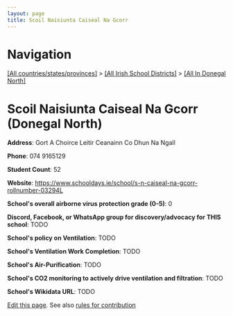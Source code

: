 ```yaml
---
layout: page
title: Scoil Naisiunta Caiseal Na Gcorr
---
```

# Navigation

[[All countries/states/provinces]](../../..) > [[All Irish School Districts]](../..) > [[All In Donegal North]](..)

# Scoil Naisiunta Caiseal Na Gcorr (Donegal North)

**Address**: Gort A Choirce Leitir Ceanainn Co Dhun Na Ngall

**Phone**: 074 9165129

**Student Count**: 52

**Website**: <https://www.schooldays.ie/school/s-n-caiseal-na-gcorr-rollnumber-03294L>

**School's overall airborne virus protection grade (0-5)**: 0

**Discord, Facebook, or WhatsApp group for discovery/advocacy for THIS school**: TODO

**School's policy on Ventilation**: TODO

**School's Ventilation Work Completion**: TODO

**School's Air-Purification**: TODO

**School's CO2 monitoring to actively drive ventilation and filtration**: TODO

**School's Wikidata URL**: TODO


[Edit this page](https://github.com/ventilate-schools/Ireland/edit/main/./Donegal_North/Scoil_Naisiunta_Caiseal_Na_Gcorr.md). See also [rules for contribution](../../../contribution-rules/)